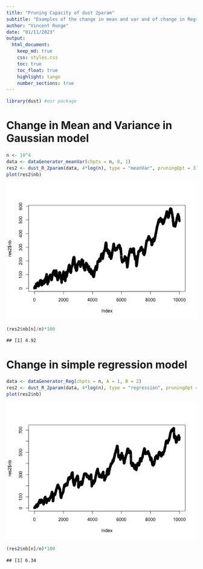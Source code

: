 ```yaml
---
title: "Pruning Capacity of dust 2param"
subtitle: "Examples of the change in mean and var and of change in Regression"
author: "Vincent Runge"
date: "01/11/2023"
output:
  html_document:
    keep_md: true
    css: styles.css
    toc: true
    toc_float: true
    highlight: tango
    number_sections: true
---
```






```r
library(dust) #our package
```

# Change in Mean and Variance in Gaussian model



```r
n <- 10^4
data <- dataGenerator_meanVar(chpts = n, 0, 1)
res2 <- dust_R_2param(data, 4*log(n), type = "meanVar", pruningOpt = 3)
plot(res2$nb)
```

![](dust_2D_tests_files/figure-html/MV-1.png)<!-- -->

```r
(res2$nb[n]/n)*100
```

```
## [1] 4.92
```


# Change in simple regression model


```r
data <- dataGenerator_Reg(chpts = n, A = 1, B = 2)
res2 <- dust_R_2param(data, 4*log(n), type = "regression", pruningOpt = 3)
plot(res2$nb)
```

![](dust_2D_tests_files/figure-html/regression-1.png)<!-- -->

```r
(res2$nb[n]/n)*100
```

```
## [1] 6.34
```


